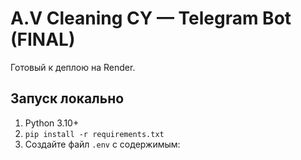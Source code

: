 # A.V Cleaning CY — Telegram Bot (FINAL)
Готовый к деплою на Render.

## Запуск локально
1) Python 3.10+
2) `pip install -r requirements.txt`
3) Создайте файл `.env` с содержимым:
